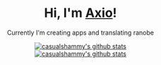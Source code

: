 <h1 align="center">Hi, I'm <a href="https://axio.name">Axio</a>!</h1>
<p align="center">Currently I'm creating apps and translating ranobe</p>

<p align="center">
  <a href="https://github.com/casualshammy"><img src="https://github-readme-stats.vercel.app/api?username=casualshammy&hide_border=true&show_icons=true" alt="casualshammy's github stats"></a>
  <br/>
  <a href="https://github.com/casualshammy"><img src="https://github-readme-stats.vercel.app/api/top-langs/?username=casualshammy&layout=compact" alt="casualshammy's github stats"></a>
</p>

